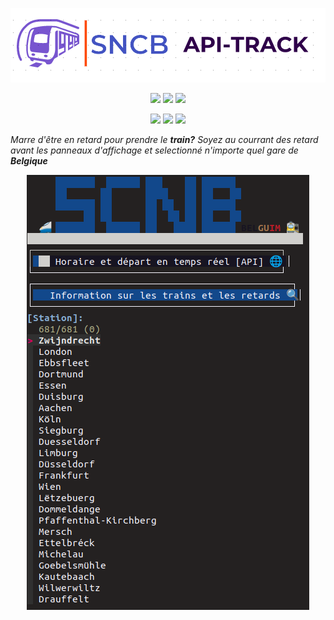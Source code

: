 <p align="center">
<img src=".sncb.png">
</p>
<p align="center">
  <img src="https://img.shields.io/badge/Track--Every station-blue?style=for-the-badge">
  <img src="https://img.shields.io/badge/Info--Delay-red?style=for-the-badge">
  <img src="https://img.shields.io/badge/Belguim-Stats-yellow?style=for-the-badge">
 
</p>
<p align="center">
  <img src="https://img.shields.io/badge/Author-Lucstay11-cyan?style=flat-square">
  <img src="https://img.shields.io/badge/Open%20Source-Yes-cyan?style=flat-square">
  <img src="https://img.shields.io/badge/Written%20In-Bash-cyan?style=flat-square">
</p>
<i>Marre d'être en retard pour prendre le <b>train?</b> Soyez au courrant des retard avant les panneaux d'affichage et selectionné n'importe quel gare de <b>Belgique</b></i>
<p align="center">
<img src=".linux-sncb.png">
</p>
